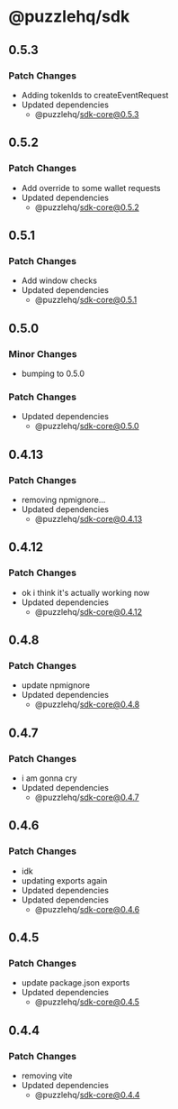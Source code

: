 # @puzzlehq/sdk

## 0.5.3

### Patch Changes

- Adding tokenIds to createEventRequest
- Updated dependencies
  - @puzzlehq/sdk-core@0.5.3

## 0.5.2

### Patch Changes

- Add override to some wallet requests
- Updated dependencies
  - @puzzlehq/sdk-core@0.5.2

## 0.5.1

### Patch Changes

- Add window checks
- Updated dependencies
  - @puzzlehq/sdk-core@0.5.1

## 0.5.0

### Minor Changes

- bumping to 0.5.0

### Patch Changes

- Updated dependencies
  - @puzzlehq/sdk-core@0.5.0

## 0.4.13

### Patch Changes

- removing npmignore...
- Updated dependencies
  - @puzzlehq/sdk-core@0.4.13

## 0.4.12

### Patch Changes

- ok i think it's actually working now
- Updated dependencies
  - @puzzlehq/sdk-core@0.4.12

## 0.4.8

### Patch Changes

- update npmignore
- Updated dependencies
  - @puzzlehq/sdk-core@0.4.8

## 0.4.7

### Patch Changes

- i am gonna cry
- Updated dependencies
  - @puzzlehq/sdk-core@0.4.7

## 0.4.6

### Patch Changes

- idk
- updating exports again
- Updated dependencies
- Updated dependencies
  - @puzzlehq/sdk-core@0.4.6

## 0.4.5

### Patch Changes

- update package.json exports
- Updated dependencies
  - @puzzlehq/sdk-core@0.4.5

## 0.4.4

### Patch Changes

- removing vite
- Updated dependencies
  - @puzzlehq/sdk-core@0.4.4
